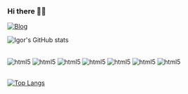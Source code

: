 ### Hi there 👋🏻

[![Blog](https://img.shields.io/badge/website-000000?style=for-the-badge&logo=About.me&logoColor=white)](https://joseigor.com)


![Igor's GitHub stats](https://github-readme-stats.vercel.app/api?username=igusil&show_icons=true&theme=dark)

<div style="display: inline block"><br/>
  <img align="center" alt="html5" src="https://img.shields.io/badge/C-00599C?style=for-the-badge&logo=c&logoColor=white">
  <img align="center" alt="html5" src="https://img.shields.io/badge/Shell_Script-121011?style=for-the-badge&logo=gnu-bash&logoColor=white">
  <img align="center" alt="html5" src="https://img.shields.io/badge/JavaScript-323330?style=for-the-badge&logo=javascript&logoColor=F7DF1E">
  <img align="center" alt="html5" src="https://img.shields.io/badge/HTML5-E34F26?style=for-the-badge&logo=html5&logoColor=white">
  <img align="center" alt="html5" src="https://img.shields.io/badge/CSS3-1572B6?style=for-the-badge&logo=css3&logoColor=white">
  <img align="center" alt="html5" src="https://img.shields.io/badge/Linux-FCC624?style=for-the-badge&logo=linux&logoColor=black">
  <img align="center" alt="html5" src="https://img.shields.io/badge/Windows-0078D6?style=for-the-badge&logo=windows&logoColor=white">
</div>

<br/>

[![Top Langs](https://github-readme-stats.vercel.app/api/top-langs/?username=igusil&layout=donut&theme=dark)](https://github.com/igusil)
